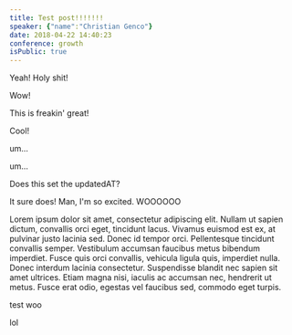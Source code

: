```yaml
---
title: Test post!!!!!!!
speaker: {"name":"Christian Genco"}
date: 2018-04-22 14:40:23
conference: growth
isPublic: true
---
```


Yeah! Holy shit!

Wow!

This is freakin' great!

Cool!

um...

um...

Does this set the updatedAT?

It sure does! Man, I'm so excited.
WOOOOOO

Lorem ipsum dolor sit amet, consectetur adipiscing elit. Nullam ut sapien dictum, convallis orci eget, tincidunt lacus. Vivamus euismod est ex, at pulvinar justo lacinia sed. Donec id tempor orci. Pellentesque tincidunt convallis semper. Vestibulum accumsan faucibus metus bibendum imperdiet. Fusce quis orci convallis, vehicula ligula quis, imperdiet nulla. Donec interdum lacinia consectetur. Suspendisse blandit nec sapien sit amet ultrices. Etiam magna nisi, iaculis ac accumsan nec, hendrerit ut metus. Fusce erat odio, egestas vel faucibus sed, commodo eget turpis.

test woo

lol
